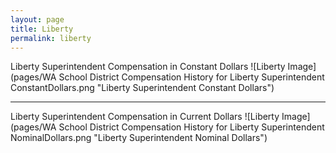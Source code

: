 ```yaml
---
layout: page
title: Liberty
permalink: liberty
---
```



Liberty Superintendent Compensation in Constant Dollars
![Liberty Image](pages/WA School District Compensation History for Liberty Superintendent ConstantDollars.png "Liberty Superintendent Constant Dollars")
___

Liberty Superintendent Compensation in Current Dollars
![Liberty Image](pages/WA School District Compensation History for Liberty Superintendent NominalDollars.png "Liberty Superintendent Nominal Dollars")